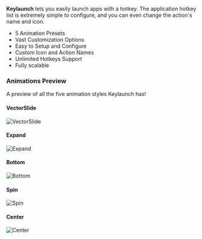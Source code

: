 <!-- START Header.mustache -->
<!-- END Header.mustache -->
<!-- START ShieldsBasic.mustache -->
<!-- END ShieldsBasic.mustache -->

<!-- START About.mustache -->
<!-- END About.mustache -->
**Keylaunch** lets you easily launch apps with a hotkey. The application hotkey list is extremely simple to configure, and you can even change the action's name and icon. 

<!-- START Features.mustache -->
<!-- END Features.mustache -->
* 5 Animation Presets
* Vast Customization Options 
* Easy to Setup and Configure
* Custom Icon and Action Names
* Unlimited Hotkeys Support
* Fully scalable

### Animations Preview
A preview of all the five animation styles Keylaunch has!

#### VectorSlide
![VectorSlide](https://user-images.githubusercontent.com/80020581/154211071-ebc38def-bfdd-4def-aa92-0712dbf4f5a1.gif)

#### Expand
![Expand](https://user-images.githubusercontent.com/80020581/154211299-0d05385f-ae6a-4854-9672-b98750db0b03.gif)

#### Bottom
![Bottom](https://user-images.githubusercontent.com/80020581/154211292-026e077b-5929-45a2-b35d-8a7325ee6778.gif)

#### Spin
![Spin](https://user-images.githubusercontent.com/80020581/154211282-9eaca91d-1247-41ff-8c13-96a322ef6078.gif)

#### Center
![Center](https://user-images.githubusercontent.com/80020581/154211296-bdf35ef5-e4d5-4d3b-9acc-ff1b1dc700be.gif)

<!-- START GetStarted.mustache -->
<!-- END GetStarted.mustache -->
<!-- START Setup.mustache -->
<!-- END Setup.mustache -->
<!-- START Footer.mustache -->
<!-- END Footer.mustache -->
